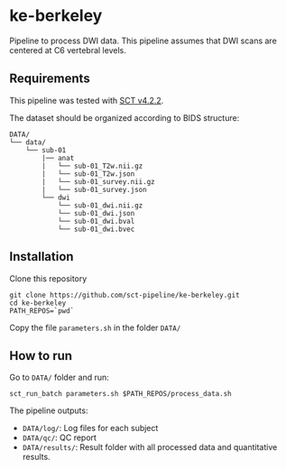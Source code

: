 # ke-berkeley
Pipeline to process DWI data. This pipeline assumes that DWI scans are centered
at C6 vertebral levels.

## Requirements

This pipeline was tested with [SCT v4.2.2](https://github.com/neuropoly/spinalcordtoolbox/releases/tag/4.2.2).

The dataset should be organized according to BIDS structure:

~~~
DATA/
└── data/
    └── sub-01
        |── anat
        |   └── sub-01_T2w.nii.gz
        |   └── sub-01_T2w.json
        |   └── sub-01_survey.nii.gz
        |   └── sub-01_survey.json
        └── dwi
            └── sub-01_dwi.nii.gz
            └── sub-01_dwi.json
            └── sub-01_dwi.bval
            └── sub-01_dwi.bvec
~~~

## Installation

Clone this repository
```
git clone https://github.com/sct-pipeline/ke-berkeley.git
cd ke-berkeley
PATH_REPOS=`pwd`
```

Copy the file `parameters.sh` in the folder `DATA/`

## How to run

Go to `DATA/` folder and run:
```
sct_run_batch parameters.sh $PATH_REPOS/process_data.sh
```

The pipeline outputs:
- `DATA/log/`: Log files for each subject
- `DATA/qc/`: QC report
- `DATA/results/`: Result folder with all processed data and quantitative results.
